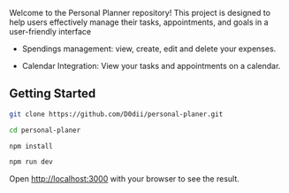 Welcome to the Personal Planner repository! This project is designed to help users effectively manage their tasks, appointments, and goals in a user-friendly interface

- Spendings management: view, create, edit and delete your expenses.

- Calendar Integration: View your tasks and appointments on a calendar.



## Getting Started

```bash
git clone https://github.com/D0dii/personal-planer.git
```

```bash
cd personal-planer
```

```bash
npm install
```

```bash
npm run dev
```

Open [http://localhost:3000](http://localhost:3000) with your browser to see the result.
